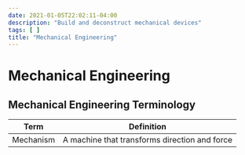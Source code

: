 ```yaml
---
date: 2021-01-05T22:02:11-04:00
description: "Build and deconstruct mechanical devices"
tags: [ ]
title: "Mechanical Engineering"
---
```


<!-- TODO: Tag "engineering" -->

# Mechanical Engineering

## Mechanical Engineering Terminology

| Term      | Definition                                    |
| --------- | --------------------------------------------- |
| Mechanism | A machine that transforms direction and force |